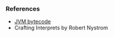### References
- [JVM bytecode](https://en.wikipedia.org/wiki/List_of_Java_bytecode_instructions)
- Crafting Interprets by Robert Nystrom

